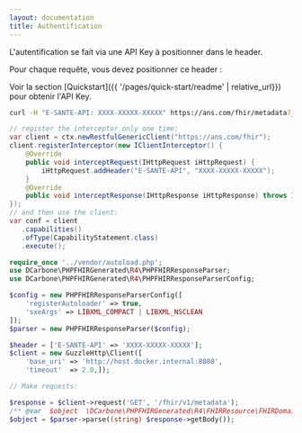 ```yaml
---
layout: documentation
title: Authentification
---
```


L'autentification se fait via une API Key à positionner dans le header.

Pour chaque requête, vous devez positionner ce header : 



Voir la section [Quickstart]({{ '/pages/quick-start/readme' | relative_url}}) pour obtenir l'API Key.

<div class="tab">
<div class="tab-content" data-name="bash">

```bash
curl -H "E-SANTE-API: XXXX-XXXXX-XXXXX" https://ans.com/fhir/metadata?_pretty=true&_format=json
```

</div>
<div class="tab-content" data-name="java/HAPI">

```java
// register the interceptor only one time:
var client = ctx.newRestfulGenericClient("https://ans.com/fhir");
client.registerInterceptor(new IClientInterceptor() {
    @Override
    public void interceptRequest(IHttpRequest iHttpRequest) {
        iHttpRequest.addHeader("E-SANTE-API", "XXXX-XXXXX-XXXXX");
    }
    @Override
    public void interceptResponse(IHttpResponse iHttpResponse) throws IOException {}
});
// and then use the client:
var conf = client
   .capabilities()
   .ofType(CapabilityStatement.class)
   .execute();
```
</div>
<div class="tab-content" data-name="PHP">

```php
require_once '../vendor/autoload.php';
use DCarbone\PHPFHIRGenerated\R4\PHPFHIRResponseParser;
use DCarbone\PHPFHIRGenerated\R4\PHPFHIRResponseParserConfig;

$config = new PHPFHIRResponseParserConfig([
    'registerAutoloader' => true,
    'sxeArgs' => LIBXML_COMPACT | LIBXML_NSCLEAN
]);
$parser = new PHPFHIRResponseParser($config);

$header = ['E-SANTE-API' => 'XXXX-XXXXX-XXXXX'];
$client = new GuzzleHttp\Client([
    'base_uri' => 'http://host.docker.internal:8080',
    'timeout'  => 2.0,]);

// Make requests: 

$response = $client->request('GET', '/fhir/v1/metadata');
/** @var  $object  \DCarbone\PHPFHIRGenerated\R4\FHIRResource\FHIRDomainResource\FHIRCapabilityStatement*/
$object = $parser->parse((string) $response->getBody());
```

</div>
</div>
